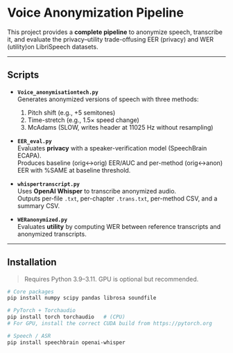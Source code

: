 
# Voice Anonymization Pipeline

This project provides a **complete pipeline** to anonymize speech, transcribe it, and evaluate the privacy–utility trade-offusing EER (privacy) and WER (utility)on LibriSpeech datasets.

---

## Scripts

- **`Voice_anonymisationtech.py`**  
  Generates anonymized versions of speech with three methods:
  1. Pitch shift (e.g., +5 semitones)  
  2. Time-stretch (e.g., 1.5× speed change)  
  3. McAdams (SLOW, writes header at 11025 Hz without resampling)

- **`EER_eval.py`**  
  Evaluates **privacy** with a speaker-verification model (SpeechBrain ECAPA).  
  Produces baseline (orig↔orig) EER/AUC and per-method (orig↔anon) EER with %SAME at baseline threshold.

- **`whispertranscript.py`**  
  Uses **OpenAI Whisper** to transcribe anonymized audio.  
  Outputs per-file `.txt`, per-chapter `.trans.txt`, per-method CSV, and a summary CSV.

- **`WERanonymized.py`**  
  Evaluates **utility** by computing WER between reference transcripts and anonymized transcripts.

---

## Installation

> Requires Python 3.9–3.11. GPU is optional but recommended.

```bash
# Core packages
pip install numpy scipy pandas librosa soundfile

# PyTorch + Torchaudio
pip install torch torchaudio   # (CPU)
# For GPU, install the correct CUDA build from https://pytorch.org

# Speech / ASR
pip install speechbrain openai-whisper

